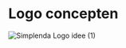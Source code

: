 # Logo concepten
![Simplenda Logo idee (1)](https://user-images.githubusercontent.com/84379251/121156962-72da2980-c849-11eb-8ddf-37d2f2a77643.png)
